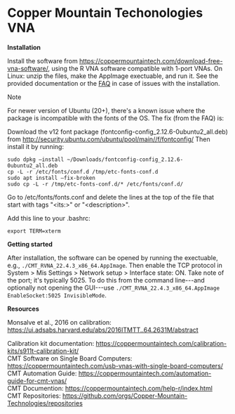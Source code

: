# Copper Mountain Techonologies VNA

**Installation**

Install the software from https://coppermountaintech.com/download-free-vna-software/, using the R VNA software compatible with 1-port VNAs. On Linux: unzip the files, make the AppImage exectuable, and run it. See the provided documentation or the [FAQ](https://coppermountaintech.com/frequently-asked-questions/) in case of issues with the installation.

> [!NOTE]
> For newer version of Ubuntu (20+), there's a known issue where the package is incompatible with the fonts of the OS. The fix (from the FAQ) is:
> 
> Download the v12 font package (fontconfig-config_2.12.6-0ubuntu2_all.deb) from http://security.ubuntu.com/ubuntu/pool/main//f/fontconfig/
> Then install it by running:
> ```
> sudo dpkg –install ~/Downloads/fontconfig-config_2.12.6-0ubuntu2_all.deb
> cp -L -r /etc/fonts/conf.d /tmp/etc-fonts-conf.d
> sudo apt install –fix-broken
> sudo cp -L -r /tmp/etc-fonts-conf.d/* /etc/fonts/conf.d/
> ```
> Go to /etc/fonts/fonts.conf and delete the lines at the top of the file that start with tags "\<its:\>" or "\<description\>".
> 
> Add this line to your .bashrc:
> ```
> export TERM=xterm
> ```

**Getting started**

After installation, the software can be opened by running the exectuable, e.g., `./CMT_RVNA_22.4.3_x86_64.AppImage`. Then enable the TCP protocol in System > Mis Settings > Network setup > Interface state: ON. Take note of the port; it's typically 5025. To do this from the command line---and optionally not opening the GUI---use `./CMT_RVNA_22.4.3_x86_64.AppImage EnableSocket:5025 InvisibleMode`.

**Resources**

Monsalve et al., 2016 on calibration: https://ui.adsabs.harvard.edu/abs/2016ITMTT..64.2631M/abstract

Calibration kit documentation: https://coppermountaintech.com/calibration-kits/s911t-calibration-kit/ \
CMT Software on Single Board Computers: https://coppermountaintech.com/usb-vnas-with-single-board-computers/ \
CMT Automation Guide: https://coppermountaintech.com/automation-guide-for-cmt-vnas/ \
CMT Documention: https://coppermountaintech.com/help-r/index.html \
CMT Repositories: https://github.com/orgs/Copper-Mountain-Technologies/repositories
